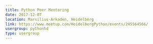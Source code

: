 ```yaml
---
title: Python Peer Mentoring
date: 2017-12-07
location: Marsilius-Arkaden, Heidelberg
link: https://www.meetup.com/HeidelbergPython/events/245564566/
usergroup: pythonhd
type: usergroup
---
```


